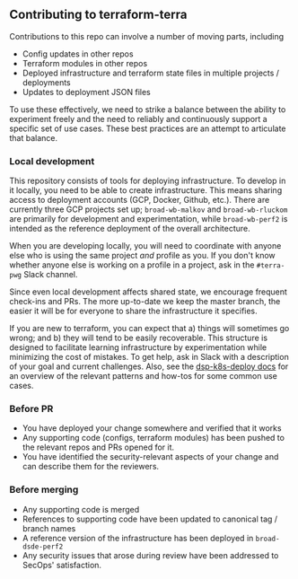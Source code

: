 ## Contributing to terraform-terra

Contributions to this repo can involve a number of moving parts, including

* Config updates in other repos
* Terraform modules in other repos
* Deployed infrastructure and terraform state files in multiple projects / deployments
* Updates to deployment JSON files

To use these effectively, we need to strike a balance between the ability to experiment
freely and the need to reliably and continuously support a specific set of use cases.
These best practices are an attempt to articulate that balance.

### Local development

This repository consists of tools for deploying infrastructure. To develop in it
locally, you need to be able to create infrastructure. This means sharing access to
deployment accounts (GCP, Docker, Github, etc.). There are currently three GCP projects
set up; `broad-wb-malkov` and `broad-wb-rluckom` are primarily for development and
experimentation, while `broad-wb-perf2` is intended as the reference deployment
of the overall architecture.

When you are developing locally, you will need to coordinate with anyone
else who is using the same project _and_ profile as you. If you don't know 
whether anyone else is working on a profile in a project, ask in the `#terra-pwg`
Slack channel. 

Since even local development affects shared state, we encourage frequent check-ins
and PRs. The more up-to-date we keep the master branch, the easier it will be
for everyone to share the infrastructure it specifies.

If you are new to terraform, you can expect that a) things will sometimes go wrong;
and b) they will tend to be easily recoverable. This structure is designed to
facilitate learning infrastructure by experimentation while minimizing the
cost of mistakes. To get help, ask in Slack with a description of your goal
and current challenges. Also, see the [dsp-k8s-deploy docs](https://github.com/broadinstitute/dsp-k8s-deploy)
for an overview of the relevant patterns and how-tos for some common use cases.

### Before PR

* You have deployed your change somewhere and verified that it works
* Any supporting code (configs, terraform modules) has been pushed to the relevant repos and PRs opened for it.
* You have identified the security-relevant aspects of your change and can describe them for the reviewers.

### Before merging

* Any supporting code is merged
* References to supporting code have been updated to canonical tag / branch names
* A reference version of the infrastructure has been deployed in `broad-dsde-perf2`
* Any security issues that arose during review have been addressed to SecOps' satisfaction.
